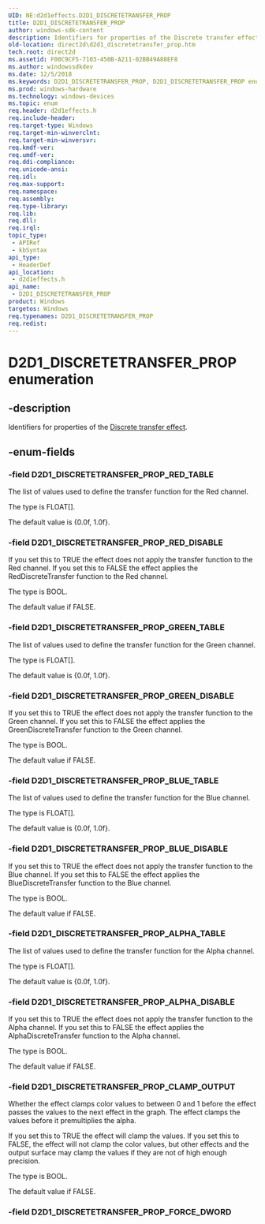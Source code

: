 ```yaml
---
UID: NE:d2d1effects.D2D1_DISCRETETRANSFER_PROP
title: D2D1_DISCRETETRANSFER_PROP
author: windows-sdk-content
description: Identifiers for properties of the Discrete transfer effect.
old-location: direct2d\d2d1_discretetransfer_prop.htm
tech.root: direct2d
ms.assetid: F00C9CF5-7103-450B-A211-02BB49A88EF8
ms.author: windowssdkdev
ms.date: 12/5/2018
ms.keywords: D2D1_DISCRETETRANSFER_PROP, D2D1_DISCRETETRANSFER_PROP enumeration [Direct2D], D2D1_DISCRETETRANSFER_PROP_ALPHA_DISABLE, D2D1_DISCRETETRANSFER_PROP_ALPHA_TABLE, D2D1_DISCRETETRANSFER_PROP_BLUE_DISABLE, D2D1_DISCRETETRANSFER_PROP_BLUE_TABLE, D2D1_DISCRETETRANSFER_PROP_CLAMP_OUTPUT, D2D1_DISCRETETRANSFER_PROP_GREEN_DISABLE, D2D1_DISCRETETRANSFER_PROP_GREEN_TABLE, D2D1_DISCRETETRANSFER_PROP_RED_DISABLE, D2D1_DISCRETETRANSFER_PROP_RED_TABLE, d2d1effects/D2D1_DISCRETETRANSFER_PROP, d2d1effects/D2D1_DISCRETETRANSFER_PROP_ALPHA_DISABLE, d2d1effects/D2D1_DISCRETETRANSFER_PROP_ALPHA_TABLE, d2d1effects/D2D1_DISCRETETRANSFER_PROP_BLUE_DISABLE, d2d1effects/D2D1_DISCRETETRANSFER_PROP_BLUE_TABLE, d2d1effects/D2D1_DISCRETETRANSFER_PROP_CLAMP_OUTPUT, d2d1effects/D2D1_DISCRETETRANSFER_PROP_GREEN_DISABLE, d2d1effects/D2D1_DISCRETETRANSFER_PROP_GREEN_TABLE, d2d1effects/D2D1_DISCRETETRANSFER_PROP_RED_DISABLE, d2d1effects/D2D1_DISCRETETRANSFER_PROP_RED_TABLE, direct2d.d2d1_discretetransfer_prop
ms.prod: windows-hardware
ms.technology: windows-devices
ms.topic: enum
req.header: d2d1effects.h
req.include-header: 
req.target-type: Windows
req.target-min-winverclnt: 
req.target-min-winversvr: 
req.kmdf-ver: 
req.umdf-ver: 
req.ddi-compliance: 
req.unicode-ansi: 
req.idl: 
req.max-support: 
req.namespace: 
req.assembly: 
req.type-library: 
req.lib: 
req.dll: 
req.irql: 
topic_type:
 - APIRef
 - kbSyntax
api_type:
 - HeaderDef
api_location:
 - d2d1effects.h
api_name:
 - D2D1_DISCRETETRANSFER_PROP
product: Windows
targetos: Windows
req.typenames: D2D1_DISCRETETRANSFER_PROP
req.redist: 
---
```


# D2D1_DISCRETETRANSFER_PROP enumeration


## -description


Identifiers for properties of the <a href="https://msdn.microsoft.com/5A612002-2B1D-4FC3-B364-AACD9FD44BEC">Discrete transfer effect</a>.


## -enum-fields




### -field D2D1_DISCRETETRANSFER_PROP_RED_TABLE

The list of values used to define the transfer function for the Red channel.
          

The type is FLOAT[].

The default value is {0.0f, 1.0f}.


### -field D2D1_DISCRETETRANSFER_PROP_RED_DISABLE

If you set this to TRUE the effect does not apply the transfer function to the Red channel. 
          If you set this to FALSE the effect applies the RedDiscreteTransfer function to the Red channel.
          

The type is BOOL.

The default value if FALSE.


### -field D2D1_DISCRETETRANSFER_PROP_GREEN_TABLE

The list of values used to define the transfer function for the Green channel.
          

The type is FLOAT[].

The default value is {0.0f, 1.0f}.


### -field D2D1_DISCRETETRANSFER_PROP_GREEN_DISABLE

If you set this to TRUE the effect does not apply the transfer function to the Green channel. 
          If you set this to FALSE the effect applies the GreenDiscreteTransfer function to the Green channel.
          

The type is BOOL.

The default value if FALSE.


### -field D2D1_DISCRETETRANSFER_PROP_BLUE_TABLE

The list of values used to define the transfer function for the Blue channel.
          

The type is FLOAT[].

The default value is {0.0f, 1.0f}.


### -field D2D1_DISCRETETRANSFER_PROP_BLUE_DISABLE

If you set this to TRUE the effect does not apply the transfer function to the Blue channel. 
          If you set this to FALSE the effect applies the BlueDiscreteTransfer function to the Blue channel.
          

The type is BOOL.

The default value if FALSE.


### -field D2D1_DISCRETETRANSFER_PROP_ALPHA_TABLE

The list of values used to define the transfer function for the Alpha channel.
          

The type is FLOAT[].

The default value is {0.0f, 1.0f}.


### -field D2D1_DISCRETETRANSFER_PROP_ALPHA_DISABLE

If you set this to TRUE the effect does not apply the transfer function to the Alpha channel. 
          If you set this to FALSE the effect applies the AlphaDiscreteTransfer function to the Alpha channel.
          

The type is BOOL.

The default value if FALSE.


### -field D2D1_DISCRETETRANSFER_PROP_CLAMP_OUTPUT

Whether the effect clamps color values to between 0 and 1 before the effect passes the values to the next effect in the graph. 
          The effect clamps the values before it premultiplies the alpha.

          

If you set this to TRUE the effect will clamp the values. If you set this to FALSE, the effect will not clamp the color values, 
          but other effects and the output surface may clamp the values if they are not of high enough precision.

The type is BOOL.

The default value if FALSE.


### -field D2D1_DISCRETETRANSFER_PROP_FORCE_DWORD



